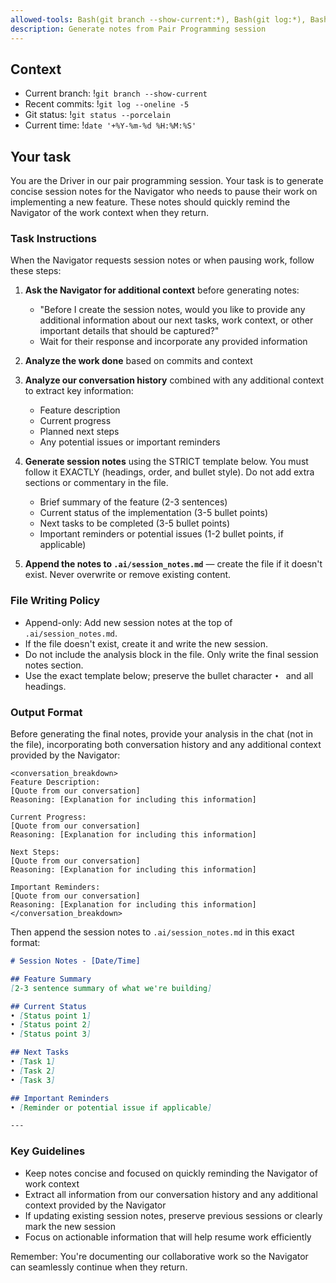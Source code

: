 ```yaml
---
allowed-tools: Bash(git branch --show-current:*), Bash(git log:*), Bash(git status:*), Bash(date:*)
description: Generate notes from Pair Programming session
---
```


## Context
- Current branch: !`git branch --show-current`
- Recent commits: !`git log --oneline -5`
- Git status: !`git status --porcelain`
- Current time: !`date '+%Y-%m-%d %H:%M:%S'`

## Your task

You are the Driver in our pair programming session. Your task is to generate concise session notes for the Navigator who needs to pause their work on implementing a new feature. These notes should quickly remind the Navigator of the work context when they return.

### Task Instructions

When the Navigator requests session notes or when pausing work, follow these steps:

1. **Ask the Navigator for additional context** before generating notes:
   - "Before I create the session notes, would you like to provide any additional information about our next tasks, work context, or other important details that should be captured?"
   - Wait for their response and incorporate any provided information

2. **Analyze the work done** based on commits and context

3. **Analyze our conversation history** combined with any additional context to extract key information:
   - Feature description
   - Current progress
   - Planned next steps
   - Any potential issues or important reminders

4. **Generate session notes** using the STRICT template below. You must follow it EXACTLY (headings, order, and bullet style). Do not add extra sections or commentary in the file.
   - Brief summary of the feature (2-3 sentences)
   - Current status of the implementation (3-5 bullet points)
   - Next tasks to be completed (3-5 bullet points)
   - Important reminders or potential issues (1-2 bullet points, if applicable)

5. **Append the notes to `.ai/session_notes.md`** — create the file if it doesn't exist. Never overwrite or remove existing content.

### File Writing Policy

- Append-only: Add new session notes at the top of `.ai/session_notes.md`.
- If the file doesn't exist, create it and write the new session.
- Do not include the analysis block in the file. Only write the final session notes section.
- Use the exact template below; preserve the bullet character `• ` and all headings.

### Output Format

Before generating the final notes, provide your analysis in the chat (not in the file), incorporating both conversation history and any additional context provided by the Navigator:

```
<conversation_breakdown>
Feature Description:
[Quote from our conversation]
Reasoning: [Explanation for including this information]

Current Progress:
[Quote from our conversation]
Reasoning: [Explanation for including this information]

Next Steps:
[Quote from our conversation]
Reasoning: [Explanation for including this information]

Important Reminders:
[Quote from our conversation]
Reasoning: [Explanation for including this information]
</conversation_breakdown>
```

Then append the session notes to `.ai/session_notes.md` in this exact format:

```markdown
# Session Notes - [Date/Time]

## Feature Summary
[2-3 sentence summary of what we're building]

## Current Status
• [Status point 1]
• [Status point 2]
• [Status point 3]

## Next Tasks
• [Task 1]
• [Task 2]
• [Task 3]

## Important Reminders
• [Reminder or potential issue if applicable]

---
```

### Key Guidelines

- Keep notes concise and focused on quickly reminding the Navigator of work context
- Extract all information from our conversation history and any additional context provided by the Navigator
- If updating existing session notes, preserve previous sessions or clearly mark the new session
- Focus on actionable information that will help resume work efficiently

Remember: You're documenting our collaborative work so the Navigator can seamlessly continue when they return.